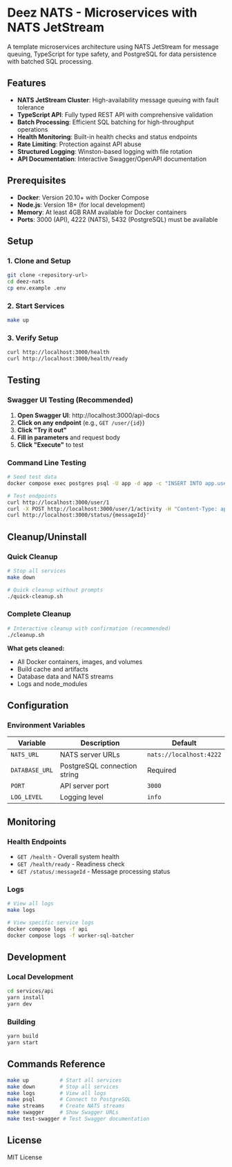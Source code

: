 # Deez NATS - Microservices with NATS JetStream

A template microservices architecture using NATS JetStream for message queuing, TypeScript for type safety, and PostgreSQL for data persistence with batched SQL processing.

## Features

-   **NATS JetStream Cluster**: High-availability message queuing with fault tolerance
-   **TypeScript API**: Fully typed REST API with comprehensive validation
-   **Batch Processing**: Efficient SQL batching for high-throughput operations
-   **Health Monitoring**: Built-in health checks and status endpoints
-   **Rate Limiting**: Protection against API abuse
-   **Structured Logging**: Winston-based logging with file rotation
-   **API Documentation**: Interactive Swagger/OpenAPI documentation

## Prerequisites

-   **Docker**: Version 20.10+ with Docker Compose
-   **Node.js**: Version 18+ (for local development)
-   **Memory**: At least 4GB RAM available for Docker containers
-   **Ports**: 3000 (API), 4222 (NATS), 5432 (PostgreSQL) must be available

## Setup

### 1. Clone and Setup

```bash
git clone <repository-url>
cd deez-nats
cp env.example .env
```

### 2. Start Services

```bash
make up
```

### 3. Verify Setup

```bash
curl http://localhost:3000/health
curl http://localhost:3000/health/ready
```

## Testing

### Swagger UI Testing (Recommended)

1. **Open Swagger UI**: http://localhost:3000/api-docs
2. **Click on any endpoint** (e.g., `GET /user/{id}`)
3. **Click "Try it out"**
4. **Fill in parameters** and request body
5. **Click "Execute"** to test

### Command Line Testing

```bash
# Seed test data
docker compose exec postgres psql -U app -d app -c "INSERT INTO app.users (email,name) VALUES ('test@example.com','Test User') ON CONFLICT DO NOTHING;"

# Test endpoints
curl http://localhost:3000/user/1
curl -X POST http://localhost:3000/user/1/activity -H "Content-Type: application/json" -d '{"activity": "login"}'
curl http://localhost:3000/status/{messageId}"
```

## Cleanup/Uninstall

### Quick Cleanup

```bash
# Stop all services
make down

# Quick cleanup without prompts
./quick-cleanup.sh
```

### Complete Cleanup

```bash
# Interactive cleanup with confirmation (recommended)
./cleanup.sh
```

**What gets cleaned:**

-   All Docker containers, images, and volumes
-   Build cache and artifacts
-   Database data and NATS streams
-   Logs and node_modules

## Configuration

### Environment Variables

| Variable       | Description                  | Default                 |
| -------------- | ---------------------------- | ----------------------- |
| `NATS_URL`     | NATS server URLs             | `nats://localhost:4222` |
| `DATABASE_URL` | PostgreSQL connection string | Required                |
| `PORT`         | API server port              | `3000`                  |
| `LOG_LEVEL`    | Logging level                | `info`                  |

## Monitoring

### Health Endpoints

-   `GET /health` - Overall system health
-   `GET /health/ready` - Readiness check
-   `GET /status/:messageId` - Message processing status

### Logs

```bash
# View all logs
make logs

# View specific service logs
docker compose logs -f api
docker compose logs -f worker-sql-batcher
```

## Development

### Local Development

```bash
cd services/api
yarn install
yarn dev
```

### Building

```bash
yarn build
yarn start
```

## Commands Reference

```bash
make up          # Start all services
make down        # Stop all services
make logs        # View all logs
make psql        # Connect to PostgreSQL
make streams     # Create NATS streams
make swagger     # Show Swagger URLs
make test-swagger # Test Swagger documentation
```

## License

MIT License
